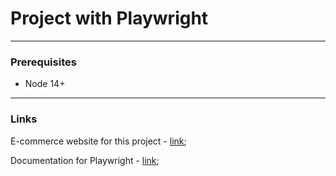 <h1>Project with Playwright</h1>
<hr/>
<h3>Prerequisites</h3>
<ul>
    <li>Node 14+</li>
</ul>
<hr/>
<h3>Links</h3>
<p>E-commerce website for this project - <a href="https://ecommerce-playground.lambdatest.io/index.php?route=common/home">link</a>;</p>
<p>Documentation for Playwright - <a href="https://playwright.dev/docs/intro">link</a>;</p>